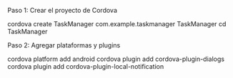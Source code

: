 Paso 1: Crear el proyecto de Cordova

cordova create TaskManager com.example.taskmanager TaskManager
cd TaskManager

Paso 2: Agregar plataformas y plugins

cordova platform add android
cordova plugin add cordova-plugin-dialogs
cordova plugin add cordova-plugin-local-notification
